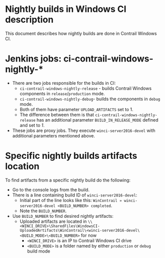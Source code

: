 # Nightly builds in Windows CI description
This document describes how nightly builds are done in Contrail Windows CI.
# Jenkins jobs: ci-contrail-windows-nightly-*
* There are two jobs responsible for the builds in CI:
  * `ci-contrail-windows-nightly-release` - builds Contrail Windows components in `release`/`production` mode.
  * `ci-contrail-windows-nightly-debug`- builds the components in `debug` mode.
  * Both of them have parameter `UPLOAD_ARTIFACTS` set to 1.
  * The difference between them is that `ci-contrail-windows-nightly-release` has an additional parameter `BUILD_IN_RELEASE_MODE` defined and set to _1_.
* These jobs are proxy jobs. They execute `winci-server2016-devel` with additional parameters mentioned above.
# Specific nightly builds artifacts location
To find artifacts from a specific nightly build do the following:
  * Go to the console logs from the build.
  * There is a line containing build ID of `winci-server2016-devel`:
    * Initial part of the line looks like this:
    `WinContrail » winci-server2016-devel <BUILD_NUMBER> completed`.
    * Note the `BUILD_NUMBER`.
  * Use `BUILD_NUMBER` to find desired nightly artifacts:
    * Uploaded artifacts are located in `\\<WINCI_DRIVE>\SharedFiles\WindowsCI-UploadedArtifacts\WinContrail\<winci-server2016-devel\<BUILD_MODE>\<BUILD_NUMBER>` for now
      * `<WINCI_DRIVE>` is an IP to Contrail Windows CI drive
      * `<BUILD_MODE>` is a folder named by either `production` or `debug` build mode
